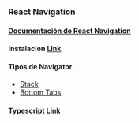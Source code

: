 ### React Navigation

#### [Documentación de React Navigation](https://reactnavigation.org)

#### Instalacion [Link](https://reactnavigation.org/docs/getting-started)

#### Tipos de Navigator
* [Stack](https://reactnavigation.org/docs/stack-navigator/)
* [Bottom Tabs](https://reactnavigation.org/docs/bottom-tab-navigator)

#### Typescript [Link](https://reactnavigation.org/docs/typescript/)